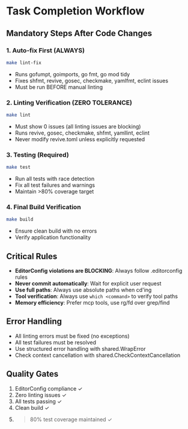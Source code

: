 # Task Completion Workflow

## Mandatory Steps After Code Changes

### 1. Auto-fix First (ALWAYS)
```bash
make lint-fix
```
- Runs gofumpt, goimports, go fmt, go mod tidy
- Fixes shfmt, revive, gosec, checkmake, yamlfmt, eclint issues
- Must be run BEFORE manual linting

### 2. Linting Verification (ZERO TOLERANCE)
```bash
make lint
```
- Must show 0 issues (all linting issues are blocking)
- Runs revive, gosec, checkmake, shfmt, yamllint, eclint
- Never modify revive.toml unless explicitly requested

### 3. Testing (Required)
```bash
make test
```
- Run all tests with race detection
- Fix all test failures and warnings
- Maintain >80% coverage target

### 4. Final Build Verification
```bash
make build
```
- Ensure clean build with no errors
- Verify application functionality

## Critical Rules
- **EditorConfig violations are BLOCKING**: Always follow .editorconfig rules
- **Never commit automatically**: Wait for explicit user request
- **Use full paths**: Always use absolute paths when cd'ing
- **Tool verification**: Always use `which <command>` to verify tool paths
- **Memory efficiency**: Prefer mcp tools, use rg/fd over grep/find

## Error Handling
- All linting errors must be fixed (no exceptions)
- All test failures must be resolved
- Use structured error handling with shared.WrapError
- Check context cancellation with shared.CheckContextCancellation

## Quality Gates
1. EditorConfig compliance ✓
2. Zero linting issues ✓  
3. All tests passing ✓
4. Clean build ✓
5. >80% test coverage maintained ✓
